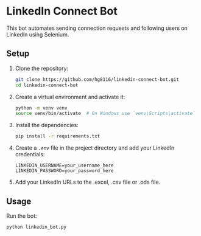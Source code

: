 # LinkedIn Connect Bot

This bot automates sending connection requests and following users on LinkedIn using Selenium.

## Setup

1. Clone the repository:

   ```sh
   git clone https://github.com/hg8116/linkedin-connect-bot.git
   cd linkedin-connect-bot
   ```

2. Create a virtual environment and activate it:

   ```sh
   python -m venv venv
   source venv/bin/activate  # On Windows use `venv\Scripts\activate`
   ```

3. Install the dependencies:

   ```sh
   pip install -r requirements.txt
   ```

4. Create a `.env` file in the project directory and add your LinkedIn credentials:

   ```env
   LINKEDIN_USERNAME=your_username_here
   LINKEDIN_PASSWORD=your_password_here
   ```

5. Add your LinkedIn URLs to the .excel, .csv file or .ods file.

## Usage

Run the bot:

```sh
python linkedin_bot.py
```

